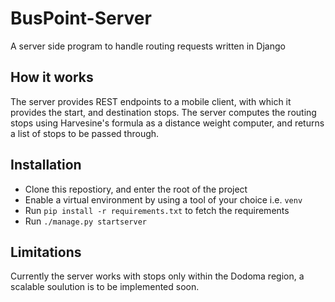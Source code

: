 # BusPoint-Server
A server side program to handle routing requests written in Django

## How it works
The server provides REST endpoints to a mobile client, with which it provides the start, and destination stops. 
The server computes the routing stops using Harvesine's formula as a distance weight computer, and returns a list of stops to be passed through.

## Installation
- Clone this repostiory, and enter the root of the project
- Enable a virtual environment by using a tool of your choice i.e. `venv`
- Run  `pip install -r requirements.txt` to fetch the requirements
- Run `./manage.py startserver`

## Limitations
Currently the server works with stops only within the Dodoma region, a scalable soulution is to be implemented soon.
